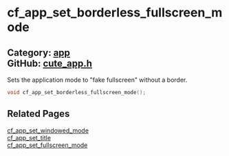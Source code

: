 [//]: # (This file is automatically generated by Cute Framework's docs parser.)
[//]: # (Do not edit this file by hand!)
[//]: # (See: https://github.com/RandyGaul/cute_framework/blob/master/samples/docs_parser.cpp)
[](../header.md ':include')

# cf_app_set_borderless_fullscreen_mode

Category: [app](/api_reference?id=app)  
GitHub: [cute_app.h](https://github.com/RandyGaul/cute_framework/blob/master/include/cute_app.h)  
---

Sets the application mode to "fake fullscreen" without a border.

```cpp
void cf_app_set_borderless_fullscreen_mode();
```

## Related Pages

[cf_app_set_windowed_mode](/app/cf_app_set_windowed_mode.md)  
[cf_app_set_title](/app/cf_app_set_title.md)  
[cf_app_set_fullscreen_mode](/app/cf_app_set_fullscreen_mode.md)  
